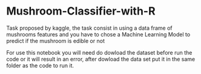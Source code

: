 # Mushroom-Classifier-with-R
Task proposed by kaggle, the task consist in using a data frame of mushrooms features and you have to chose a Machine Learning Model to predict if the mushroom is edible or not

For use this notebook you will need do dowload the dataset before run the code or it will result in an error,
after dowload the data set put it in the same folder as the code to run it.
